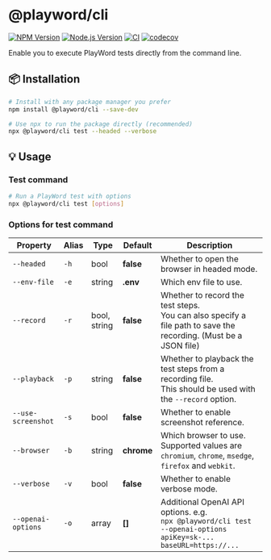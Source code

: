 # @playword/cli

[![NPM Version](https://img.shields.io/npm/v/@playword/cli)](https://www.npmjs.com/package/@playword/cli)
[![Node.js Version](https://img.shields.io/badge/node-%3E%3D18-yellow)](https://nodejs.org/en/download/package-manager)
[![CI](https://github.com/Foreverskyin0216/playword/actions/workflows/ci.yml/badge.svg)](https://github.com/Foreverskyin0216/playword/actions/workflows/ci.yml)
[![codecov](https://codecov.io/gh/Foreverskyin0216/playword/graph/badge.svg?token=8VO1EFXKDI)](https://codecov.io/gh/Foreverskyin0216/playword)

Enable you to execute PlayWord tests directly from the command line.

## 📦 Installation

```bash
# Install with any package manager you prefer
npm install @playword/cli --save-dev

# Use npx to run the package directly (recommended)
npx @playword/cli test --headed --verbose
```
## 💡 Usage

### Test command

```bash
# Run a PlayWord test with options
npx @playword/cli test [options]
```

### Options for test command

| Property           | Alias | Type           | Default    | Description                                                                                                        |
| ------------------ | ----- | -------------- | ---------- | ------------------------------------------------------------------------------------------------------------------ |
| `--headed`         | `-h`  | bool           | **false**  | Whether to open the browser in headed mode.                                                                        |
| `--env-file`       | `-e`  | string         | **.env**   | Which env file to use.                                                                                             |
| `--record`         | `-r`  | bool, string   | **false**  | Whether to record the test steps.<br>You can also specify a file path to save the recording. (Must be a JSON file) |
| `--playback`       | `-p`  | string         | **false**  | Whether to playback the test steps from a recording file.<br>This should be used with the `--record` option.       |
| `--use-screenshot` | `-s`  | bool           | **false**  | Whether to enable screenshot reference.                                                                            |
| `--browser`        | `-b`  | string         | **chrome** | Which browser to use. Supported values are `chromium`, `chrome`, `msedge`, `firefox` and `webkit`.                 |
| `--verbose`        | `-v`  | bool           | **false**  | Whether to enable verbose mode.                                                                                    |
| `--openai-options` | `-o`  | array          | **[]**     | Additional OpenAI API options. e.g.<br>`npx @playword/cli test --openai-options apiKey=sk-... baseURL=https://...` |
